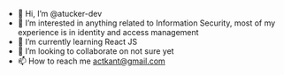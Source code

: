 - 👋 Hi, I’m @atucker-dev
- 👀 I’m interested in anything related to Information Security, most of my experience is in identity and access management
- 🌱 I’m currently learning React JS
- 💞️ I’m looking to collaborate on not sure yet
- 📫 How to reach me actkant@gmail.com

<!---
atucker-dev/atucker-dev is a ✨ special ✨ repository because its `README.md` (this file) appears on your GitHub profile.
You can click the Preview link to take a look at your changes.
--->
